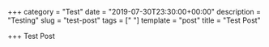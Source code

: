 +++
category = "Test"
date = "2019-07-30T23:30:00+00:00"
description = "Testing"
slug = "test-post"
tags = [" "]
template = "post"
title = "Test Post"

+++
Test Post